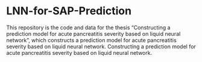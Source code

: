 # LNN-for-SAP-Prediction
This repository is the code and data for the thesis “Constructing a prediction model for acute pancreatitis severity based on liquid neural network”, which constructs a prediction model for acute pancreatitis severity based on liquid neural network. Constructing a prediction model for acute pancreatitis severity based on liquid neural network.
